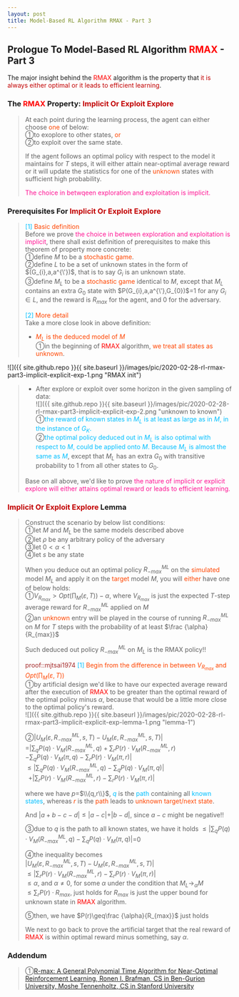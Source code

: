 ```yaml
---
layout: post
title: Model-Based RL Algorithm RMAX - Part 3
---
```


## Prologue To Model-Based RL Algorithm <font color="Red">RMAX</font> - Part 3
<p class="message">
The major insight behind the <font color="Red">RMAX</font> algorithm is the property that <font color="#C20000">it is always either optimal or it leads to efficient learning</font>.   
</p>

### The <font color="Red">RMAX</font> Property: <font color="#C20000">Implicit Or Exploit Explore</font>
>At each point during the learning process, the agent can either choose <font color="OrangeRed">one</font> of below:  
>&#10112;to exoplore to other states, <font color="OrangeRed">or</font>  
>&#10113;to exploit over the same state.
>
>If the agent follows an optimal policy with respect to the model it maintains for $T$ steps, it will either attain near-optimal average reward or it will update the statistics for one of the <font color="OrangeRed">unknown</font> states with sufficient high probability.
>
><font color="DeepPink">The choice in betwqeen exploration and exploitation is implicit.</font>  

### Prerequisites For <font color="#C20000">Implicit Or Exploit Explore</font>
><font color="DeepSkyBlue">[1]</font>
><font color="OrangeRed">Basic definition</font>  
>Before we prove <font color="DeepPink">the choice in between exploration and exploitation is implicit</font>, there shall exist definition of prerequisites to make this theorem of property more concrete:  
>&#10112;define $M$ to be a <font color="OrangeRed">stochastic game</font>.  
>&#10113;define $L$ to be a set of unknown states in the form of $(G_{i},a,a^{\'})$, that is to say $G_{i}$ is an unknown state.  
>&#10114;define $M_{L}$ to be a <font color="OrangeRed">stochastic game</font> identical to $M$, except that $M_{L}$ contains an extra $G_{0}$ state with $P(G_{i},a,a^{\'},G_{0})$=$1$ for any $G_{i}\in L$, and the reward is $R_{max}$ for the agent, and $0$ for the adversary.  
>
><font color="DeepSkyBlue">[2]</font>
><font color="OrangeRed">More detail</font>  
>Take a more close look in above definition:  
>* <font color="OrangeRed">$M_{L}$ is the deduced model of $M$</font>  
>&#10112;in the beginning of <font color="Red">RMAX</font> algorithm, <font color="OrangeRed">we treat all states as unknown</font>.  
>
![]({{ site.github.repo }}{{ site.baseurl }}/images/pic/2020-02-28-rl-rmax-part3-implicit-explicit-exp-1.png "RMAX init")
>
>* After explore or exploit over some horizon in the given sampling of data:  
![]({{ site.github.repo }}{{ site.baseurl }}/images/pic/2020-02-28-rl-rmax-part3-implicit-explicit-exp-2.png "unknown to known")
>&#10112;<font color="DeepSkyBlue">the reward of known states in $M_{L}$ is at least as large as in $M$, in the instance of $G_{K}$.</font>  
>&#10113;<font color="DeepSkyBlue">the optimal policy deduced out in $M_{L}$ is also optimal with respect to $M$, could be applied onto $M$.  Because $M_{L}$ is almost the same as $M$</font>, except that $M_{L}$ has an extra $G_{0}$ with transitive probability to $1$ from all other states to $G_{0}$.  
>
>Base on all above, we'd like to prove <font color="DeepPink">the nature of implicit or explicit explore will either attains optimal reward or leads to efficient learning.</font>  

### <font color="#C20000">Implicit Or Exploit Explore</font> Lemma
>Construct the scenario by below list conditions:  
>&#10112;let $M$ and $M_{L}$ be the same models described above  
>&#10113;let $\rho$ be any arbitrary policy of the adversary  
>&#10114;let $0<\alpha<1$  
>&#10115;let $s$ be any state  
>
>When you deduce out an optimal policy $R_{-max}^{ML}$ on the <font color="OrangeRed">simulated</font> model $M_{L}$ and apply it on the <font color="OrangeRed">target</font> model $M$, you will <font color="OrangeRed">either</font> have one of below holds:  
>&#10112;$V_{R_{max}}>Opt(\prod_{M}(\varepsilon,T))-\alpha$, where $V_{R_{max}}$ is just the expected $T$-step average reward for $R_{-max}^{ML}$ applied on $M$  
>&#10113;an <font color="OrangeRed">unknown</font> entry will be played in the course of running $R_{-max}^{ML}$ on $M$ for $T$ steps with the probability of at least $\frac {\alpha}{R_{max}}$
>
>Such deduced out policy $R_{-max}^{ML}$ on $M_{L}$ is the RMAX policy!!  
>
><font color="Brown">proof::mjtsai1974</font>
><font color="DeepSkyBlue">[1]</font>
><font color="OrangeRed">Begin from the difference in between $V_{R_{max}}$ and $Opt(\prod_{M}(\varepsilon,T))$</font>  
>&#10112;by artificial design we'd like to have our expected average reward after the execution of <font color="Red">RMAX</font> to be greater than the optimal reward of the optimal policy minus $\alpha$, because that would be a little more close to the optimal policy's reward.  
![]({{ site.github.repo }}{{ site.baseurl }}/images/pic/2020-02-28-rl-rmax-part3-implicit-explicit-exp-lemma-1.png "lemma-1")
>
>&#10113;$\vert U_{M}(\varepsilon,R_{-max}^{ML},s,T)-U_{M}(\varepsilon,R_{-max}^{ML},s,T)\vert$  
>=$\vert\sum_{q}P(q)\cdot V_{M}(R_{-max}^{ML},q)+\sum_{r}P(r)\cdot V_{M}(R_{-max}^{ML},r)$  
>$-\sum_{q}P(q)\cdot V_{M}(\pi,q)-\sum_{r}P(r)\cdot V_{M}(\pi,r)\vert$  
>$\leq\vert\sum_{q}P(q)\cdot V_{M}(R_{-max}^{ML},q)-\sum_{q}P(q)\cdot V_{M}(\pi,q)\vert$  
>$\;\;$+$\vert\sum_{r}P(r)\cdot V_{M}(R_{-max}^{ML},r)-\sum_{r}P(r)\cdot V_{M}(\pi,r)\vert$  
>
>where we have $p$=$\\{q,r\\}$, <font color="DeepSkyBlue">$q$</font> is the <font color="DeepSkyBlue">path</font> containing all <font color="DeepSkyBlue">known states</font>, whereas <font color="OrangeRed">$r$</font> is the <font color="OrangeRed">path</font> leads to <font color="OrangeRed">unknown target/next state</font>.  
>
>And $\vert a+b-c-d\vert\leq\vert a-c\vert+\vert b-d\vert$, since $a-c$ might be negative!!
>
>&#10114;due to $q$ is the path to all known states, we have it holds
>$\leq\vert\sum_{q}P(q)\cdot V_{M}(R_{-max}^{ML},q)-\sum_{q}P(q)\cdot V_{M}(\pi,q)\vert$=$0$  
>
>&#10115;the inequality becomes  
>$\vert U_{M}(\varepsilon,R_{-max}^{ML},s,T)-U_{M}(\varepsilon,R_{-max}^{ML},s,T)\vert$  
>$\leq\vert\sum_{r}P(r)\cdot V_{M}(R_{-max}^{ML},r)-\sum_{r}P(r)\cdot V_{M}(\pi,r)\vert$  
>$\leq\alpha$, and $\alpha\neq 0$, for some $\alpha$ under the condition that $M_{L}\rightarrow_{\alpha}M$  
>$\leq\sum_{r}P(r)\cdot R_{max}$, just holds for $R_{max}$ is just the upper bound for unknown state in <font color="Red">RMAX</font> algorithm.  
>
>&#10116;then, we have $P(r)\geq\frac {\alpha}{R_{max}}$ just holds  
>
>We next to go back to prove the artificial target that the real reward of <font color="Red">RMAX</font> is within optimal reward minus something, say $\alpha$.   

### Addendum
>&#10112;[R-max: A General Polynomial Time Algorithm for Near-Optimal Reinforcement Learning, Ronen I. Brafman, CS in Ben-Gurion University, Moshe Tennenholtz, CS in Stanford University](http://www.jmlr.org/papers/volume3/brafman02a/brafman02a.pdf)  

<!-- Γ -->
<!-- \Omega -->
<!-- \cap intersection -->
<!-- \cup union -->
<!-- \frac{\Gamma(k + n)}{\Gamma(n)} \frac{1}{r^k}  -->
<!-- \mbox{\large$\vert$}\nolimits_0^\infty -->
<!-- \vert_0^\infty -->
<!-- \vert_{0.5}^{\infty} -->
<!-- &prime; ′ -->
<!-- &Prime; ″ -->
<!-- $E\lbrack X\rbrack$ -->
<!-- \overline{X_n} -->
<!-- \underset{Succss}P -->
<!-- \frac{{\overline {X_n}}-\mu}{S/\sqrt n} -->
<!-- \lim_{t\rightarrow\infty} -->
<!-- \int_{0}^{a}\lambda\cdot e^{-\lambda\cdot t}\operatorname dt -->
<!-- \Leftrightarrow -->
<!-- \prod_{v\in V} -->
<!-- \subset -->
<!-- \subseteq -->
<!-- \varnothing -->
<!-- \perp -->
<!-- \overset\triangle= -->
<!-- \left|X\right| -->
<!-- \xrightarrow{r_t} -->
<!-- \left\|?\right\| => ||?||-->
<!-- \left|?\right| => |?|-->
<!-- \lbrack BQ\rbrack => [BQ] -->
<!-- \subset -->
<!-- \subseteq -->
<!-- \widehat -->

<!-- Notes -->
<!-- <font color="OrangeRed">items, verb, to make it the focus, mathematic expression</font> -->
<!-- <font color="Red">KKT</font> -->
<!-- <font color="Red">SMO heuristics</font> -->
<!-- <font color="Red">F</font> distribution -->
<!-- <font color="Red">t</font> distribution -->
<!-- <font color="DeepSkyBlue">suggested item, soft item</font> -->
<!-- <font color="RoyalBlue">old alpha, quiz, example</font> -->
<!-- <font color="Green">new alpha</font> -->

<!-- <font color="#C20000">conclusion, finding</font> -->
<!-- <font color="DeepPink">positive conclusion, finding</font> -->
<!-- <font color="RosyBrown">negative conclusion, finding</font> -->

<!-- <font color="#00ADAD">policy</font> -->
<!-- <font color="#6100A8">full observable</font> -->
<!-- <font color="#FFAC12">partial observable</font> -->
<!-- <font color="#EB00EB">stochastic</font> -->
<!-- <font color="#8400E6">state transition</font> -->
<!-- <font color="#D600D6">discount factor gamma $\gamma$</font> -->
<!-- <font color="#D600D6">$V(S)$</font> -->
<!-- <font color="#9300FF">immediate reward R(S)</font> -->

<!-- ### <font color="RoyalBlue">Example</font>: Illustration By Rainy And Sunny Days In One Week -->
<!-- <font color="RoyalBlue">[Question]</font> -->
<!-- <font color="DeepSkyBlue">[Answer]</font> -->

<!-- <font color="Brown">Notes::mjtsai1974</font> -->

<!-- 
[1]Given the vehicles pass through a highway toll station is $6$ per minute, what is the probability that no cars within $30$ seconds?
><font color="DeepSkyBlue">[1]</font>
><font color="OrangeRed">Given the vehicles pass through a highway toll station is $6$ per minute, what is the probability that no cars within $30$ seconds?</font>  
-->

<!--
><font color="DeepSkyBlue">[Notes]</font>
><font color="OrangeRed">Why at this moment, the Poisson and exponential probability come out with different result?</font>  
-->

<!-- https://www.medcalc.org/manual/gamma_distribution_functions.php -->
<!-- https://www.statlect.com/probability-distributions/student-t-distribution#hid5 -->
<!-- http://www.wiris.com/editor/demo/en/ -->